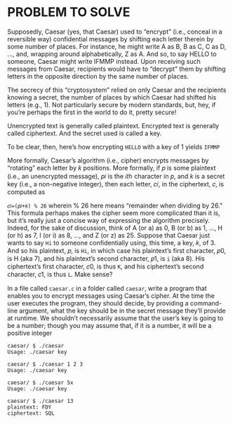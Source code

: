 # PROBLEM TO SOLVE
Supposedly, Caesar (yes, that Caesar) used to “encrypt” (i.e., conceal in a reversible way) confidential messages by shifting each letter therein by some number of places. For instance, he might write A as B, B as C, C as D, …, and, wrapping around alphabetically, Z as A. And so, to say HELLO to someone, Caesar might write IFMMP instead. Upon receiving such messages from Caesar, recipients would have to “decrypt” them by shifting letters in the opposite direction by the same number of places.

The secrecy of this “cryptosystem” relied on only Caesar and the recipients knowing a secret, the number of places by which Caesar had shifted his letters (e.g., 1). Not particularly secure by modern standards, but, hey, if you’re perhaps the first in the world to do it, pretty secure!

Unencrypted text is generally called plaintext. Encrypted text is generally called ciphertext. And the secret used is called a key.

To be clear, then, here’s how encrypting ```HELLO``` with a key of 1 yields ```IFMMP```

More formally, Caesar’s algorithm (i.e., cipher) encrypts messages by “rotating” each letter by 𝑘 positions. More formally, if 𝑝 is some plaintext (i.e., an unencrypted message), 𝑝𝑖 is the 𝑖𝑡⁢ℎ character in 𝑝, and 𝑘 is a secret key (i.e., a non-negative integer), then each letter, 𝑐𝑖, in the ciphertext, 𝑐, is computed as

 ```𝑐𝑖=(𝑝𝑖+𝑘) % 26```
wherein % 26 here means “remainder when dividing by 26.” This formula perhaps makes the cipher seem more complicated than it is, but it’s really just a concise way of expressing the algorithm precisely. Indeed, for the sake of discussion, think of A (or a) as 0, B (or b) as 1, …, H (or h) as 7, I (or i) as 8, …, and Z (or z) as 25. Suppose that Caesar just wants to say ```Hi``` to someone confidentially using, this time, a key, 𝑘, of 3. And so his plaintext, 𝑝, is ```Hi```, in which case his plaintext’s first character, 𝑝0, is H (aka 7), and his plaintext’s second character, 𝑝1, is ```i``` (aka 8). His ciphertext’s first character, 𝑐0, is thus ```K```, and his ciphertext’s second character, 𝑐1, is thus ```L```. Make sense?

In a file called ```caesar.c``` in a folder called ```caesar```, write a program that enables you to encrypt messages using Caesar’s cipher. At the time the user executes the program, they should decide, by providing a command-line argument, what the key should be in the secret message they’ll provide at runtime. We shouldn’t necessarily assume that the user’s key is going to be a number; though you may assume that, if it is a number, it will be a positive integer

```
caesar/ $ ./caesar 
Usage: ./caesar key
```
```
caesar/ $ ./caesar 1 2 3
Usage: ./caesar key
```
```
caesar/ $ ./caesar 5x
Usage: ./caesar key
```
```
caesar/ $ ./caesar 13
plaintext: FDY
ciphertext: SQL
```